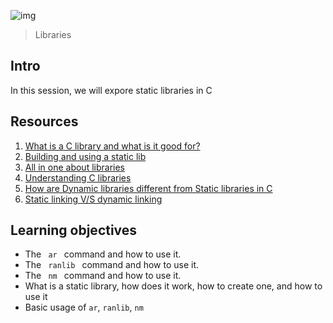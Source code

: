 ![img](https://assets.imaginablefutures.com/media/images/ALX_Logo.max-200x150.png)
> Libraries 

## Intro
In this session, we will expore  static libraries in C

## Resources 
1. [What is a C library and what is it good for?](https://docencia.ac.upc.edu/FIB/USO/Bibliografia/unix-c-libraries.html)
2. [Building and using a static lib](https://docencia.ac.upc.edu/FIB/USO/Bibliografia/unix-c-libraries.html)
3. [All in one about libraries](https://medium.com/@julianfrancor9/understanding-c-libraries-e5c321fd4aac)
4. [Understanding C libraries ](https://medium.com/@lifebysech/everything-you-need-to-know-to-start-using-c-libraries-4644ca10d04c)
5. [How are Dynamic libraries different from Static  libraries in C](https://www.linkedin.com/pulse/differences-between-static-dynamic-libraries-juan-david-tuta-botero/)
6. [Static linking V/S dynamic linking](https://www.youtube.com/watch?v=eW5he5uFBNM)


## Learning objectives 

* The <code> ar </code> command and how to use it.
* The <code> ranlib </code> command and how to use it. 
* The <code> nm </code> command and how to use it. 
* What is a static library, how does it work, how to create one, and how to use it
* Basic usage of <code>ar</code>, <code>ranlib</code>, <code>nm</code>